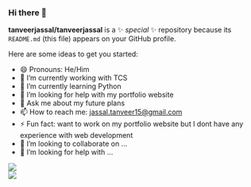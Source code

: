   ### Hi there 👋


**tanveerjassal/tanveerjassal** is a ✨ _special_ ✨ repository because its `README.md` (this file) appears on your GitHub profile.

Here are some ideas to get you started:

- 😄 Pronouns: He/Him
- 🔭 I’m currently working with TCS
- 🌱 I’m currently learning Python
- 🤔 I’m looking for help with my portfolio website
- 💬 Ask me about my future plans
- 📫 How to reach me: jassal.tanveer15@gmail.com
- ⚡ Fun fact:  want to work on my portfolio website but I dont have any experience with web development
- 👯 I’m looking to collaborate on ...
- 🤔 I’m looking for help with ...



<img src = "https://github-readme-stats.vercel.app/api?username=tanveerjassal&&show_icons=true&title_color=ffffff&icon_color=7cccbf&text_color=daf7dc&bg_color=3d4554">
<div>
  <a href="https://github.com/tanveerjassal">
  <img align="left" src="https://github-readme-stats.vercel.app/api/top-langs/?username=tanveerjassal&theme=light&hide_langs_below=1" />
</a>
  </div>
